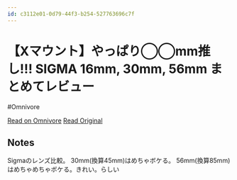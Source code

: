 ```yaml
---
id: c3112e01-0d79-44f3-b254-527763696c7f
---
```


# 【Xマウント】やっぱり◯◯mm推し!!!  SIGMA 16mm, 30mm, 56mm まとめてレビュー
#Omnivore

[Read on Omnivore](https://omnivore.app/me/https-www-youtube-com-watch-v-pe-yr-n-yqw-pp-q-190e40eb4ae)
[Read Original](https://www.youtube.com/watch?v=peYrNYqwPpQ)

## Notes

Sigmaのレンズ比較。
30mm(換算45mm)はめちゃボケる。
56mm(換算85mm)はめちゃめちゃボケる。きれい。らしい


